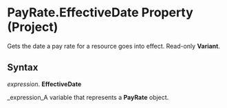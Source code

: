 
# PayRate.EffectiveDate Property (Project)

Gets the date a pay rate for a resource goes into effect. Read-only  **Variant**.


## Syntax

 _expression_. **EffectiveDate**

 _expression_A variable that represents a  **PayRate** object.

